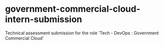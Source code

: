 # government-commercial-cloud-intern-submission
Technical assessment submission for the role 'Tech - DevOps : Government Commercial Cloud'
